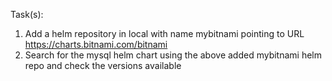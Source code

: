 Task(s):
 1. Add a helm repository in local with name mybitnami pointing to URL https://charts.bitnami.com/bitnami
 2. Search for the mysql helm chart using the above added mybitnami helm repo and check the versions available
